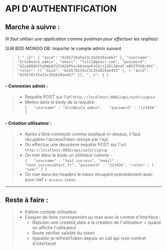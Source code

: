 # API D'AUTHENTIFICATION

## Marche à suivre :
*(Il faut utiliser une application comme postman pour effectuer les reqêtes)*

SUR BDD MONGO DB:
Importer le compte admin suivant 
>`{
    "_id": {
        "$oid": "624571ba5e13c35d429ae463"
    },
    "username": "GrosBoule_admin",
    "email": "titi2@gmail.com",
    "password": "$2a$08$kFtgbWpAJVZsN28PGxcAbueqnFoSbjsII0iJWvoF.eB52Th58j4hC",
    "roles": [{
        "$oid": "624570135e13c35d429ae455"
    }, {
        "$oid": "624570135e13c35d429ae457"
    }],
    "__v": 1
}`

#### - Connexion admin :
>- Requête POST sur l'url `http://localhost:8082/api/auth/signin`
>- Mettre dans le body de la requête :  
>`{  
    "username" : "GrosBoule_admin",  
    "password" : "123456"  
}`

#### - Création utilisateur :
>- Après s'être connecté comme expliqué ci-dessus, il faut récupérer l'accessToken revoyé par l'api.
>- On effectue une deuxième requête POST sur l'url `http://localhost:8082/api/auth/signup`
>- On met dans le body un utilisteur comme :  
>`
{  
  "username" : "test_success",
    "email" : "test_success@test.fr",
    "password" : "123456",
    "roles" : [
        "user"
    ]
}  
`
>- On met dans les headers le token récupéré précédement avec pour clef `x-access-token`


-----------------

## Reste à faire :

>- Edition compte utilisateur
>- Essayer de faire correspondre au max avec le contrat d'interface :
>   - Rajouter une created_date à la création de l'utilisateur + quand on affiche l'utilisateur
>   - Route vérifier validité du token
>   - Appeller je refreshToken depuis un call api (voir contrat d'interface)
>
